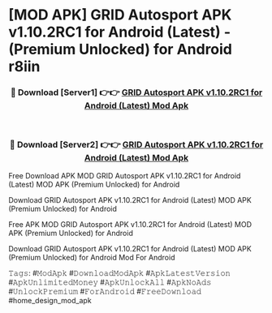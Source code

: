 # [MOD APK] GRID Autosport APK v1.10.2RC1 for Android (Latest)  - (Premium Unlocked) for Android r8iin



<div align="center">
<h3>🔴 Download [Server1] 👉👉 <a href="https://momento.my/?title=GRID_Autosport_APK_v1.10.2RC1_for_Android_(Latest)_">GRID Autosport APK v1.10.2RC1 for Android (Latest)  Mod Apk</a></h3><br>

<h3>🔴 Download [Server2] 👉👉 <a href="https://momento.my/?title=GRID_Autosport_APK_v1.10.2RC1_for_Android_(Latest)_">GRID Autosport APK v1.10.2RC1 for Android (Latest)  Mod Apk</a></h3>
</div>



Free Download APK MOD GRID Autosport APK v1.10.2RC1 for Android (Latest)  MOD APK (Premium Unlocked) for Android

Download GRID Autosport APK v1.10.2RC1 for Android (Latest)  MOD APK (Premium Unlocked) for Android

Free APK MOD GRID Autosport APK v1.10.2RC1 for Android (Latest)  MOD APK (Premium Unlocked) for Android

Download GRID Autosport APK v1.10.2RC1 for Android (Latest)  MOD APK (Premium Unlocked) for Android Mod For Android

𝚃𝚊𝚐𝚜: #𝙼𝚘𝚍𝙰𝚙𝚔 #𝙳𝚘𝚠𝚗𝚕𝚘𝚊𝚍𝙼𝚘𝚍𝙰𝚙𝚔 #𝙰𝚙𝚔𝙻𝚊𝚝𝚎𝚜𝚝𝚅𝚎𝚛𝚜𝚒𝚘𝚗 #𝙰𝚙𝚔𝚄𝚗𝚕𝚒𝚖𝚒𝚝𝚎𝚍𝙼𝚘𝚗𝚎𝚢 #𝙰𝚙𝚔𝚄𝚗𝚕𝚘𝚌𝚔𝙰𝚕𝚕 #𝙰𝚙𝚔𝙽𝚘𝙰𝚍𝚜 #𝚄𝚗𝚕𝚘𝚌𝚔𝙿𝚛𝚎𝚖𝚒𝚞𝚖 #𝙵𝚘𝚛𝙰𝚗𝚍𝚛𝚘𝚒𝚍 #𝙵𝚛𝚎𝚎𝙳𝚘𝚠𝚗𝚕𝚘𝚊𝚍 #home_design_mod_apk
